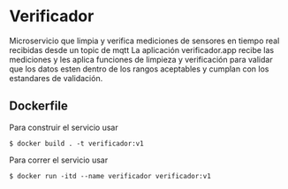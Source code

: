 # Verificador
Microservicio que limpia y verifica mediciones de sensores en tiempo real recibidas desde un topic de mqtt
La aplicación verificador.app recibe las mediciones y les aplica funciones de limpieza y verificación para validar que los datos esten dentro de los rangos aceptables y cumplan con los estandares de validación.

## Dockerfile
Para construir el servicio usar
```
$ docker build . -t verificador:v1
```

Para correr el servicio usar
```
$ docker run -itd --name verificador verificador:v1
```


